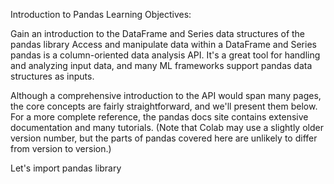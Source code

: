 Introduction to Pandas
Learning Objectives:

Gain an introduction to the DataFrame and Series data structures of the pandas library
Access and manipulate data within a DataFrame and Series
pandas is a column-oriented data analysis API. It's a great tool for handling and analyzing input data, and many ML frameworks support pandas data structures as inputs.

Although a comprehensive introduction to the API would span many pages, the core concepts are fairly straightforward, and we'll present them below. For a more complete reference, the pandas docs site contains extensive documentation and many tutorials. (Note that Colab may use a slightly older version number, but the parts of pandas covered here are unlikely to differ from version to version.)

Let's import pandas library
